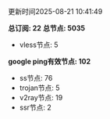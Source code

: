 更新时间2025-08-21 10:41:49

**总订阅: 22**
**总节点: 5035**
- vless节点: 5

**google ping有效节点: 102**
- ss节点: 76
- trojan节点: 5
- v2ray节点: 19
- ssr节点: 2
